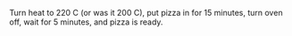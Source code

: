 Turn heat to 220 C (or was it 200 C), put pizza in for 15 minutes, turn oven
off, wait for 5 minutes, and pizza is ready.
